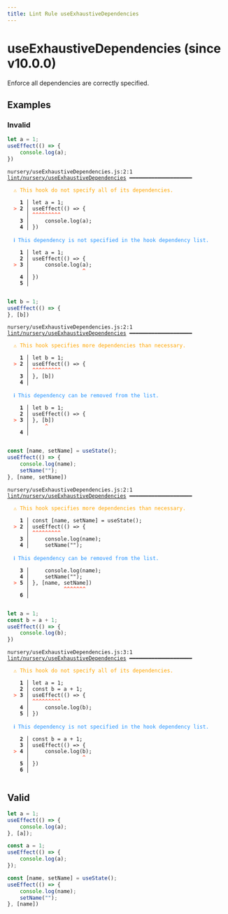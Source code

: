 ```yaml
---
title: Lint Rule useExhaustiveDependencies
---
```


# useExhaustiveDependencies (since v10.0.0)

Enforce all dependencies are correctly specified.

## Examples

### Invalid

```jsx
let a = 1;
useEffect(() => {
    console.log(a);
})
```

<pre class="language-text"><code class="language-text">nursery/useExhaustiveDependencies.js:2:1 <a href="https://docs.rome.tools/lint/rules/useExhaustiveDependencies">lint/nursery/useExhaustiveDependencies</a> ━━━━━━━━━━━━━━━━━━━━

<strong><span style="color: Orange;">  </span></strong><strong><span style="color: Orange;">⚠</span></strong> <span style="color: Orange;">This hook do not specify all of its dependencies.</span>
  
    <strong>1 │ </strong>let a = 1;
<strong><span style="color: Tomato;">  </span></strong><strong><span style="color: Tomato;">&gt;</span></strong> <strong>2 │ </strong>useEffect(() =&gt; {
   <strong>   │ </strong><strong><span style="color: Tomato;">^</span></strong><strong><span style="color: Tomato;">^</span></strong><strong><span style="color: Tomato;">^</span></strong><strong><span style="color: Tomato;">^</span></strong><strong><span style="color: Tomato;">^</span></strong><strong><span style="color: Tomato;">^</span></strong><strong><span style="color: Tomato;">^</span></strong><strong><span style="color: Tomato;">^</span></strong><strong><span style="color: Tomato;">^</span></strong>
    <strong>3 │ </strong>    console.log(a);
    <strong>4 │ </strong>})
  
<strong><span style="color: rgb(38, 148, 255);">  </span></strong><strong><span style="color: rgb(38, 148, 255);">ℹ</span></strong> <span style="color: rgb(38, 148, 255);">This dependency is not specified in the hook dependency list.</span>
  
    <strong>1 │ </strong>let a = 1;
    <strong>2 │ </strong>useEffect(() =&gt; {
<strong><span style="color: Tomato;">  </span></strong><strong><span style="color: Tomato;">&gt;</span></strong> <strong>3 │ </strong>    console.log(a);
   <strong>   │ </strong>                <strong><span style="color: Tomato;">^</span></strong>
    <strong>4 │ </strong>})
    <strong>5 │ </strong>
  
</code></pre>

```jsx
let b = 1;
useEffect(() => {
}, [b])
```

<pre class="language-text"><code class="language-text">nursery/useExhaustiveDependencies.js:2:1 <a href="https://docs.rome.tools/lint/rules/useExhaustiveDependencies">lint/nursery/useExhaustiveDependencies</a> ━━━━━━━━━━━━━━━━━━━━

<strong><span style="color: Orange;">  </span></strong><strong><span style="color: Orange;">⚠</span></strong> <span style="color: Orange;">This hook specifies more dependencies than necessary.</span>
  
    <strong>1 │ </strong>let b = 1;
<strong><span style="color: Tomato;">  </span></strong><strong><span style="color: Tomato;">&gt;</span></strong> <strong>2 │ </strong>useEffect(() =&gt; {
   <strong>   │ </strong><strong><span style="color: Tomato;">^</span></strong><strong><span style="color: Tomato;">^</span></strong><strong><span style="color: Tomato;">^</span></strong><strong><span style="color: Tomato;">^</span></strong><strong><span style="color: Tomato;">^</span></strong><strong><span style="color: Tomato;">^</span></strong><strong><span style="color: Tomato;">^</span></strong><strong><span style="color: Tomato;">^</span></strong><strong><span style="color: Tomato;">^</span></strong>
    <strong>3 │ </strong>}, [b])
    <strong>4 │ </strong>
  
<strong><span style="color: rgb(38, 148, 255);">  </span></strong><strong><span style="color: rgb(38, 148, 255);">ℹ</span></strong> <span style="color: rgb(38, 148, 255);">This dependency can be removed from the list.</span>
  
    <strong>1 │ </strong>let b = 1;
    <strong>2 │ </strong>useEffect(() =&gt; {
<strong><span style="color: Tomato;">  </span></strong><strong><span style="color: Tomato;">&gt;</span></strong> <strong>3 │ </strong>}, [b])
   <strong>   │ </strong>    <strong><span style="color: Tomato;">^</span></strong>
    <strong>4 │ </strong>
  
</code></pre>

```jsx
const [name, setName] = useState();
useEffect(() => {
    console.log(name);
    setName("");
}, [name, setName])
```

<pre class="language-text"><code class="language-text">nursery/useExhaustiveDependencies.js:2:1 <a href="https://docs.rome.tools/lint/rules/useExhaustiveDependencies">lint/nursery/useExhaustiveDependencies</a> ━━━━━━━━━━━━━━━━━━━━

<strong><span style="color: Orange;">  </span></strong><strong><span style="color: Orange;">⚠</span></strong> <span style="color: Orange;">This hook specifies more dependencies than necessary.</span>
  
    <strong>1 │ </strong>const [name, setName] = useState();
<strong><span style="color: Tomato;">  </span></strong><strong><span style="color: Tomato;">&gt;</span></strong> <strong>2 │ </strong>useEffect(() =&gt; {
   <strong>   │ </strong><strong><span style="color: Tomato;">^</span></strong><strong><span style="color: Tomato;">^</span></strong><strong><span style="color: Tomato;">^</span></strong><strong><span style="color: Tomato;">^</span></strong><strong><span style="color: Tomato;">^</span></strong><strong><span style="color: Tomato;">^</span></strong><strong><span style="color: Tomato;">^</span></strong><strong><span style="color: Tomato;">^</span></strong><strong><span style="color: Tomato;">^</span></strong>
    <strong>3 │ </strong>    console.log(name);
    <strong>4 │ </strong>    setName(&quot;&quot;);
  
<strong><span style="color: rgb(38, 148, 255);">  </span></strong><strong><span style="color: rgb(38, 148, 255);">ℹ</span></strong> <span style="color: rgb(38, 148, 255);">This dependency can be removed from the list.</span>
  
    <strong>3 │ </strong>    console.log(name);
    <strong>4 │ </strong>    setName(&quot;&quot;);
<strong><span style="color: Tomato;">  </span></strong><strong><span style="color: Tomato;">&gt;</span></strong> <strong>5 │ </strong>}, [name, setName])
   <strong>   │ </strong>          <strong><span style="color: Tomato;">^</span></strong><strong><span style="color: Tomato;">^</span></strong><strong><span style="color: Tomato;">^</span></strong><strong><span style="color: Tomato;">^</span></strong><strong><span style="color: Tomato;">^</span></strong><strong><span style="color: Tomato;">^</span></strong><strong><span style="color: Tomato;">^</span></strong>
    <strong>6 │ </strong>
  
</code></pre>

```jsx
let a = 1;
const b = a + 1;
useEffect(() => {
    console.log(b);
})
```

<pre class="language-text"><code class="language-text">nursery/useExhaustiveDependencies.js:3:1 <a href="https://docs.rome.tools/lint/rules/useExhaustiveDependencies">lint/nursery/useExhaustiveDependencies</a> ━━━━━━━━━━━━━━━━━━━━

<strong><span style="color: Orange;">  </span></strong><strong><span style="color: Orange;">⚠</span></strong> <span style="color: Orange;">This hook do not specify all of its dependencies.</span>
  
    <strong>1 │ </strong>let a = 1;
    <strong>2 │ </strong>const b = a + 1;
<strong><span style="color: Tomato;">  </span></strong><strong><span style="color: Tomato;">&gt;</span></strong> <strong>3 │ </strong>useEffect(() =&gt; {
   <strong>   │ </strong><strong><span style="color: Tomato;">^</span></strong><strong><span style="color: Tomato;">^</span></strong><strong><span style="color: Tomato;">^</span></strong><strong><span style="color: Tomato;">^</span></strong><strong><span style="color: Tomato;">^</span></strong><strong><span style="color: Tomato;">^</span></strong><strong><span style="color: Tomato;">^</span></strong><strong><span style="color: Tomato;">^</span></strong><strong><span style="color: Tomato;">^</span></strong>
    <strong>4 │ </strong>    console.log(b);
    <strong>5 │ </strong>})
  
<strong><span style="color: rgb(38, 148, 255);">  </span></strong><strong><span style="color: rgb(38, 148, 255);">ℹ</span></strong> <span style="color: rgb(38, 148, 255);">This dependency is not specified in the hook dependency list.</span>
  
    <strong>2 │ </strong>const b = a + 1;
    <strong>3 │ </strong>useEffect(() =&gt; {
<strong><span style="color: Tomato;">  </span></strong><strong><span style="color: Tomato;">&gt;</span></strong> <strong>4 │ </strong>    console.log(b);
   <strong>   │ </strong>                <strong><span style="color: Tomato;">^</span></strong>
    <strong>5 │ </strong>})
    <strong>6 │ </strong>
  
</code></pre>

## Valid

```jsx
let a = 1;
useEffect(() => {
    console.log(a);
}, [a]);
```

```jsx
const a = 1;
useEffect(() => {
    console.log(a);
});
```

```jsx
const [name, setName] = useState();
useEffect(() => {
    console.log(name);
    setName("");
}, [name])
```

